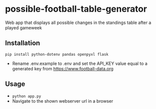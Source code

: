 # possible-football-table-generator
Web app that displays all possible changes in the standings table after a played gameweek

## Installation
```
pip install python-dotenv pandas openpyxl flask
```
- Rename .env.example to .env and set the API_KEY value equal to a generated key from https://www.football-data.org

## Usage
- ``` python app.py ```
- Navigate to the shown webserver url in a browser